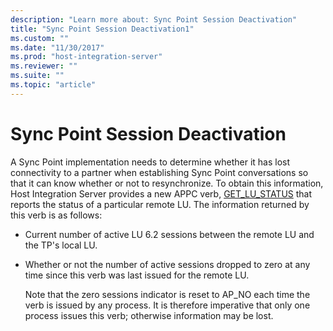 ```yaml
---
description: "Learn more about: Sync Point Session Deactivation"
title: "Sync Point Session Deactivation1"
ms.custom: ""
ms.date: "11/30/2017"
ms.prod: "host-integration-server"
ms.reviewer: ""
ms.suite: ""
ms.topic: "article"
---
```

# Sync Point Session Deactivation
A Sync Point implementation needs to determine whether it has lost connectivity to a partner when establishing Sync Point conversations so that it can know whether or not to resynchronize. To obtain this information, Host Integration Server provides a new APPC verb, [GET_LU_STATUS](./get-lu-status2.md) that reports the status of a particular remote LU. The information returned by this verb is as follows:  
  
- Current number of active LU 6.2 sessions between the remote LU and the TP's local LU.  
  
- Whether or not the number of active sessions dropped to zero at any time since this verb was last issued for the remote LU.  
  
  Note that the zero sessions indicator is reset to AP_NO each time the verb is issued by any process. It is therefore imperative that only one process issues this verb; otherwise information may be lost.
